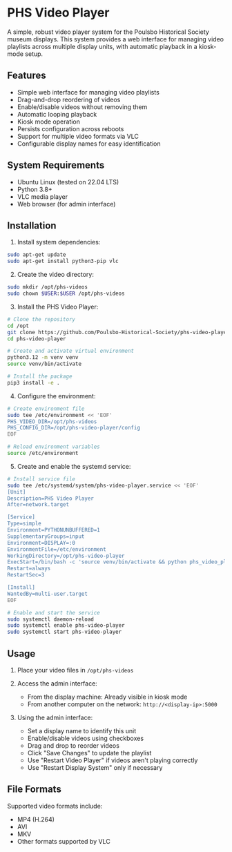 # PHS Video Player

A simple, robust video player system for the Poulsbo Historical Society museum displays. This system provides a web interface for managing video playlists across multiple display units, with automatic playback in a kiosk-mode setup.

## Features

- Simple web interface for managing video playlists
- Drag-and-drop reordering of videos
- Enable/disable videos without removing them
- Automatic looping playback
- Kiosk mode operation
- Persists configuration across reboots
- Support for multiple video formats via VLC
- Configurable display names for easy identification

## System Requirements

- Ubuntu Linux (tested on 22.04 LTS)
- Python 3.8+
- VLC media player
- Web browser (for admin interface)

## Installation

1. Install system dependencies:
```bash
sudo apt-get update
sudo apt-get install python3-pip vlc
```

2. Create the video directory:
```bash
sudo mkdir /opt/phs-videos
sudo chown $USER:$USER /opt/phs-videos
```

3. Install the PHS Video Player:
```bash
# Clone the repository
cd /opt
git clone https://github.com/Poulsbo-Historical-Society/phs-video-player.git
cd phs-video-player

# Create and activate virtual environment
python3.12 -m venv venv
source venv/bin/activate

# Install the package
pip3 install -e .
```

4. Configure the environment:
```bash
# Create environment file
sudo tee /etc/environment << 'EOF'
PHS_VIDEO_DIR=/opt/phs-videos
PHS_CONFIG_DIR=/opt/phs-video-player/config
EOF

# Reload environment variables
source /etc/environment
```

5. Create and enable the systemd service:
```bash
# Install service file
sudo tee /etc/systemd/system/phs-video-player.service << 'EOF'
[Unit]
Description=PHS Video Player
After=network.target

[Service]
Type=simple
Environment=PYTHONUNBUFFERED=1
SupplementaryGroups=input
Environment=DISPLAY=:0
EnvironmentFile=/etc/environment
WorkingDirectory=/opt/phs-video-player
ExecStart=/bin/bash -c 'source venv/bin/activate && python phs_video_player/app.py'
Restart=always
RestartSec=3

[Install]
WantedBy=multi-user.target
EOF

# Enable and start the service
sudo systemctl daemon-reload
sudo systemctl enable phs-video-player
sudo systemctl start phs-video-player
```

## Usage

1. Place your video files in `/opt/phs-videos`

2. Access the admin interface:
   - From the display machine: Already visible in kiosk mode
   - From another computer on the network: `http://<display-ip>:5000`

3. Using the admin interface:
   - Set a display name to identify this unit
   - Enable/disable videos using checkboxes
   - Drag and drop to reorder videos
   - Click "Save Changes" to update the playlist
   - Use "Restart Video Player" if videos aren't playing correctly
   - Use "Restart Display System" only if necessary

## File Formats

Supported video formats include:
- MP4 (H.264)
- AVI
- MKV
- Other formats supported by VLC
